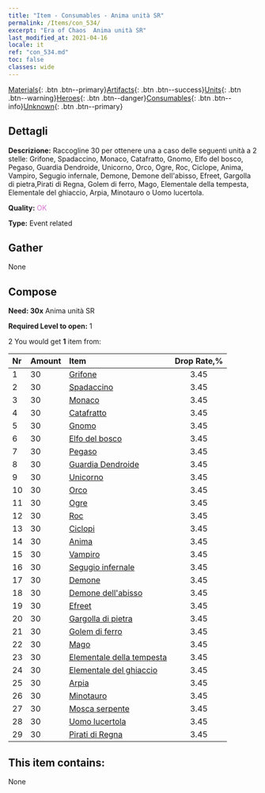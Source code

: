 ```yaml
---
title: "Item - Consumables - Anima unità SR"
permalink: /Items/con_534/
excerpt: "Era of Chaos  Anima unità SR"
last_modified_at: 2021-04-16
locale: it
ref: "con_534.md"
toc: false
classes: wide
---
```

 [Materials](/it/Items/){: .btn .btn--primary}[Artifacts](/it/Items/Artifacts/){: .btn .btn--success}[Units](/it/Items/Units/){: .btn .btn--warning}[Heroes](/it/Items/Heroes/){: .btn .btn--danger}[Consumables](/it/Items/Consumables/){: .btn .btn--info}[Unknown](/it/Items/Unknown/){: .btn .btn--primary}

## Dettagli
 **Descrizione:** Raccogline 30 per ottenere una a caso delle seguenti unità a 2 stelle: Grifone, Spadaccino, Monaco, Catafratto, Gnomo, Elfo del bosco, Pegaso, Guardia Dendroide, Unicorno, Orco, Ogre, Roc, Ciclope, Anima, Vampiro, Segugio infernale, Demone, Demone dell'abisso, Efreet, Gargolla di pietra,Pirati di Regna, Golem di ferro, Mago, Elementale della tempesta, Elementale del ghiaccio, Arpia, Minotauro o Uomo lucertola.

 **Quality:** <span style="color: #DA70D6">OK</span>

 **Type:** Event related

## Gather

  None

## Compose

 **Need: 30x** Anima unità SR

 **Required Level to open:** 1

 2 You would get **1** item  from:

  | Nr | Amount |     Item    | Drop Rate,% |
  |:---|:-------|:------------|:---------:|
  | 1 | 30 | [Grifone](/it/Items/unt_192/) | 3.45 | 
  | 2 | 30 | [Spadaccino](/it/Items/unt_193/) | 3.45 | 
  | 3 | 30 | [Monaco](/it/Items/unt_194/) | 3.45 | 
  | 4 | 30 | [Catafratto](/it/Items/unt_195/) | 3.45 | 
  | 5 | 30 | [Gnomo](/it/Items/unt_200/) | 3.45 | 
  | 6 | 30 | [Elfo del bosco](/it/Items/unt_201/) | 3.45 | 
  | 7 | 30 | [Pegaso](/it/Items/unt_202/) | 3.45 | 
  | 8 | 30 | [Guardia Dendroide](/it/Items/unt_203/) | 3.45 | 
  | 9 | 30 | [Unicorno](/it/Items/unt_204/) | 3.45 | 
  | 10 | 30 | [Orco](/it/Items/unt_219/) | 3.45 | 
  | 11 | 30 | [Ogre](/it/Items/unt_220/) | 3.45 | 
  | 12 | 30 | [Roc](/it/Items/unt_221/) | 3.45 | 
  | 13 | 30 | [Ciclopi](/it/Items/unt_222/) | 3.45 | 
  | 14 | 30 | [Anima](/it/Items/unt_210/) | 3.45 | 
  | 15 | 30 | [Vampiro](/it/Items/unt_211/) | 3.45 | 
  | 16 | 30 | [Segugio infernale](/it/Items/unt_228/) | 3.45 | 
  | 17 | 30 | [Demone](/it/Items/unt_229/) | 3.45 | 
  | 18 | 30 | [Demone dell'abisso](/it/Items/unt_230/) | 3.45 | 
  | 19 | 30 | [Efreet](/it/Items/unt_231/) | 3.45 | 
  | 20 | 30 | [Gargolla di pietra](/it/Items/unt_236/) | 3.45 | 
  | 21 | 30 | [Golem di ferro](/it/Items/unt_237/) | 3.45 | 
  | 22 | 30 | [Mago](/it/Items/unt_238/) | 3.45 | 
  | 23 | 30 | [Elementale della tempesta](/it/Items/unt_263/) | 3.45 | 
  | 24 | 30 | [Elementale del ghiaccio](/it/Items/unt_264/) | 3.45 | 
  | 25 | 30 | [Arpia](/it/Items/unt_245/) | 3.45 | 
  | 26 | 30 | [Minotauro](/it/Items/unt_248/) | 3.45 | 
  | 27 | 30 | [Mosca serpente](/it/Items/unt_255/) | 3.45 | 
  | 28 | 30 | [Uomo lucertola](/it/Items/unt_254/) | 3.45 | 
  | 29 | 30 | [Pirati di Regna](/it/Items/unt_273/) | 3.45 | 


## This item contains:

  None

